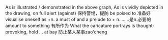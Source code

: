 As is illustrated / demonstrated in the above graph, 
As is vividly depicted in the drawing,
on full alert (against) 保持警惕，提防
be poised to 准备好
visualise oneself as +n.
a must of and a prelude to + n. ……是n.必要的
amount to something 有所作为
What the caricature portrays is thought-provoking, 
hold ... at bay 防止某人某事zao'cheng
